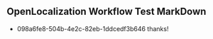 ## OpenLocalization Workflow Test MarkDown
* 098a6fe8-504b-4e2c-82eb-1ddcedf3b646 thanks!

<!--HONumber=Nov16_HO1-->


